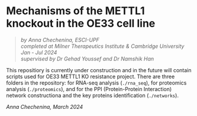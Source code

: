 # Mechanisms of the METTL1 knockout in the OE33 cell line
> _by Anna Chechenina, ESCI-UPF_ <br>
> _completed at Milner Therapeutics Institute & Cambridge University_ <br>
> _Jan - Jul 2024_ <br>
> _supervised by Dr Gehad Youssef and Dr Namshik Han_


This repositiory is currently under construction and in the future will contain scripts used for OE33 METTL1 KO resistance project. 
There are three folders in the repository: for RNA-seq analysis (`./rna_seq`), for proteomics analysis (`./proteomics`), and for the PPI (Protein-Protein Interaction) network constructiona and the key proteins identification (`./networks`). 


_Anna Chechenina, March 2024_
